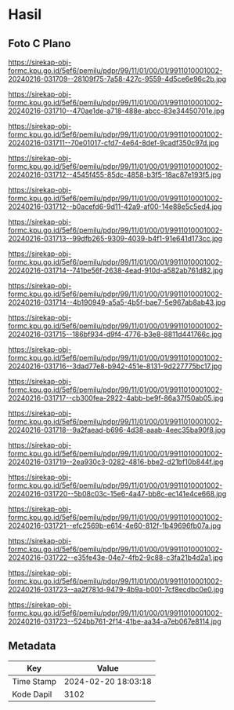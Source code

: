 # Hasil

## Foto C Plano

https://sirekap-obj-formc.kpu.go.id/5ef6/pemilu/pdpr/99/11/01/00/01/9911010001002-20240216-031709--28109f75-7a58-427c-9559-4d5ce6e96c2b.jpg

https://sirekap-obj-formc.kpu.go.id/5ef6/pemilu/pdpr/99/11/01/00/01/9911010001002-20240216-031710--470ae1de-a718-488e-abcc-83e34450701e.jpg

https://sirekap-obj-formc.kpu.go.id/5ef6/pemilu/pdpr/99/11/01/00/01/9911010001002-20240216-031711--70e01017-cfd7-4e64-8def-9cadf350c97d.jpg

https://sirekap-obj-formc.kpu.go.id/5ef6/pemilu/pdpr/99/11/01/00/01/9911010001002-20240216-031712--4545f455-85dc-4858-b3f5-18ac87e193f5.jpg

https://sirekap-obj-formc.kpu.go.id/5ef6/pemilu/pdpr/99/11/01/00/01/9911010001002-20240216-031712--b0acefd6-9d11-42a9-af00-14e88e5c5ed4.jpg

https://sirekap-obj-formc.kpu.go.id/5ef6/pemilu/pdpr/99/11/01/00/01/9911010001002-20240216-031713--99dfb265-9309-4039-b4f1-91e641d173cc.jpg

https://sirekap-obj-formc.kpu.go.id/5ef6/pemilu/pdpr/99/11/01/00/01/9911010001002-20240216-031714--741be56f-2638-4ead-910d-a582ab761d82.jpg

https://sirekap-obj-formc.kpu.go.id/5ef6/pemilu/pdpr/99/11/01/00/01/9911010001002-20240216-031714--4b190949-a5a5-4b5f-bae7-5e967ab8ab43.jpg

https://sirekap-obj-formc.kpu.go.id/5ef6/pemilu/pdpr/99/11/01/00/01/9911010001002-20240216-031715--186bf934-d9f4-4776-b3e8-8811d441766c.jpg

https://sirekap-obj-formc.kpu.go.id/5ef6/pemilu/pdpr/99/11/01/00/01/9911010001002-20240216-031716--3dad77e8-b942-451e-8131-9d227775bc17.jpg

https://sirekap-obj-formc.kpu.go.id/5ef6/pemilu/pdpr/99/11/01/00/01/9911010001002-20240216-031717--cb300fea-2922-4abb-be9f-86a37f50ab05.jpg

https://sirekap-obj-formc.kpu.go.id/5ef6/pemilu/pdpr/99/11/01/00/01/9911010001002-20240216-031718--9a2faead-b696-4d38-aaab-4eec35ba90f8.jpg

https://sirekap-obj-formc.kpu.go.id/5ef6/pemilu/pdpr/99/11/01/00/01/9911010001002-20240216-031719--2ea930c3-0282-4816-bbe2-d21bf10b844f.jpg

https://sirekap-obj-formc.kpu.go.id/5ef6/pemilu/pdpr/99/11/01/00/01/9911010001002-20240216-031720--5b08c03c-15e6-4a47-bb8c-ec141e4ce668.jpg

https://sirekap-obj-formc.kpu.go.id/5ef6/pemilu/pdpr/99/11/01/00/01/9911010001002-20240216-031721--efc2569b-e614-4e60-812f-1b49696fb07a.jpg

https://sirekap-obj-formc.kpu.go.id/5ef6/pemilu/pdpr/99/11/01/00/01/9911010001002-20240216-031722--e35fe43e-04e7-4fb2-9c88-c3fa21b4d2a1.jpg

https://sirekap-obj-formc.kpu.go.id/5ef6/pemilu/pdpr/99/11/01/00/01/9911010001002-20240216-031723--aa2f781d-9479-4b9a-b001-7cf8ecdbc0e0.jpg

https://sirekap-obj-formc.kpu.go.id/5ef6/pemilu/pdpr/99/11/01/00/01/9911010001002-20240216-031723--524bb761-2f14-41be-aa34-a7eb067e8114.jpg


## Metadata

| Key        | Value               |
| ---------- | ------------------- |
| Time Stamp | 2024-02-20 18:03:18 |
| Kode Dapil | 3102                |



